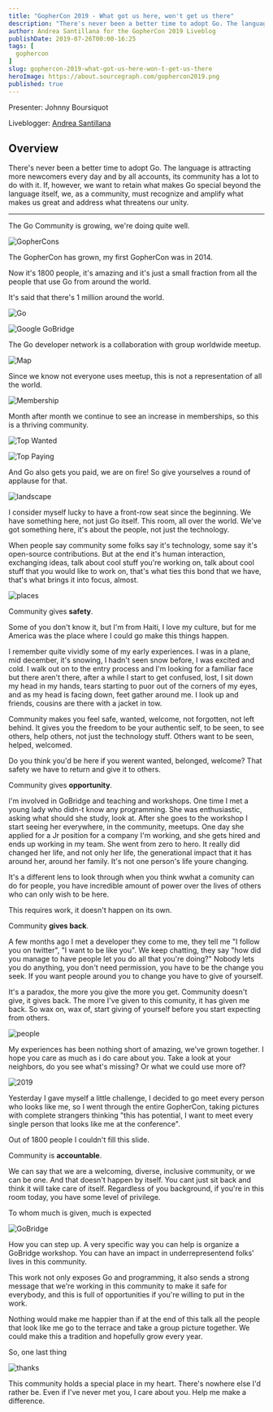 ```yaml
---
title: "GopherCon 2019 - What got us here, won't get us there"
description: "There's never been a better time to adopt Go. The language is attracting more newcomers every day and by all accounts, its community has a lot to do with it. If, however, we want to retain what makes Go special beyond the language itself, we, as a community, must recognize and amplify what makes us great and address what threatens our unity."
author: Andrea Santillana for the GopherCon 2019 Liveblog
publishDate: 2019-07-26T00:00-16:25
tags: [
  gophercon
]
slug: gophercon-2019-what-got-us-here-won-t-get-us-there
heroImage: https://about.sourcegraph.com/gophercon2019.png
published: true
---
```


Presenter: Johnny Boursiquot

Liveblogger: [Andrea Santillana](https://www.linkedin.com/in/andreasantillana)

## Overview

There's never been a better time to adopt Go. The language is attracting more newcomers every day and by all accounts, its community has a lot to do with it. If, however, we want to retain what makes Go special beyond the language itself, we, as a community, must recognize and amplify what makes us great and address what threatens our unity.

---

The Go Community is growing, we're doing quite well.

![GopherCons](/gophercon-2019/gophercon-2019-1-gophers.png "GopherCons")

The GopherCon has grown, my first GopherCon was in 2014.

Now it's 1800 people, it's amazing and it's just a small fraction from all the people that use Go from around the world.

It's said that there's 1 million around the world.

![Go](/gophercon-2019/gophercon-2019-2-go.png "Go")


![Google GoBridge](/gophercon-2019/gophercon-2019-3-google_gobridge.png "Google GoBridge")

The Go developer network is a collaboration with group worldwide meetup.

![Map](/gophercon-2019/gophercon-2019-4-map.png "Map")

Since we know not everyone uses meetup, this is not a representation of all the world.

![Membership](/gophercon-2019/gophercon-2019-5-membership.png "Membership")

Month after month we continue to see an increase in memberships, so this is a thriving community.

![Top Wanted](/gophercon-2019/gophercon-2019-6-survey-wanted.png "Top Wanted")

![Top Paying](/gophercon-2019/gophercon-2019-7-survey-paying.png "Top Paying")

And Go also gets you paid, we are on fire! So give yourselves a round of applause for that.

![landscape](/gophercon-2019/gophercon-2019-8-landscape.jpg)

I consider myself lucky to have a front-row seat since the beginning. We have something here, not just Go itself. This room, all over the world. We've got something here, it's about the people, not just the technology.

When people say community some folks say it's technology, some say it's open-source contributions. But at the end it's human interaction, exchanging ideas, talk about cool stuff you're working on, talk about cool stuff that you would like to work on, that's what ties this bond that we have, that's what brings it into focus, almost.

![places](/gophercon-2019/gophercon-2019-9-places.jpg)

Community gives **safety**.

Some of you don't know it, but I'm from Haiti, I love my culture, but for me America was the place where I could go make this things happen.

I remember quite vividly some of my early experiences. I was in a plane, mid december, it's snowing, I hadn't seen snow before, I was excited and cold. I walk out on to the entry process and I'm looking for a familiar face but there aren't there, after a while I start to get confused, lost, I sit down my head in my hands, tears starting to puor out of the corners of my eyes, and as my head is facing down, feet gather around me. I look up and friends, cousins are there with a jacket in tow.

Community makes you feel safe, wanted, welcome, not forgotten, not left behind. It gives you the freedom to be your authentic self, to be seen, to see others, help others, not just the technology stuff. Others want to be seen, helped, welcomed.

Do you think you'd be here if you werent wanted, belonged, welcome? That safety we have to return and give it to others.

Community gives **opportunity**.

I'm involved in GoBridge and teaching and workshops. One time I met a young lady who didn-t know any programming. She was enthusiastic, asking what should she study, look at. After she goes to the workshop I start seeing her everywhere, in the community, meetups. One day she applied for a Jr position for a company I'm working, and she gets hired and ends up working in my team. She went from zero to hero. It really did changed her life, and not only her life, the generational impact that it has around her, around her family. It's not one person's life youre changing.

It's a different lens to look through when you think wwhat a comunity can do for people, you have incredible amount of power over the lives of others who can only wish to be here.

This requires work, it doesn't happen on its own.

Community **gives back**.

A few months ago I met a developer they come to me, they tell me "I follow you on twitter", "I want to be like you". We keep chatting, they say "how did you manage to have people let you do all that you're doing?" Nobody lets you do anything, you don't need permission, you have to be the change you seek. If you want people around you to change you have to give of yourself.

It's a paradox, the more you give the more you get. Community doesn't give, it gives back. The more I've given to this comunity, it has given me back. So wax on, wax of, start giving of yourself before you start expecting from others.

![people](/gophercon-2019/gophercon-2019-90-people.jpg)

My experiences has been nothing short of amazing, we've grown together. I hope you care as much as i do care about you. Take a look at your neighbors, do you see what's missing? Or what we could use more of?

![2019](/gophercon-2019/gophercon-2019-91-gophercon2019.jpg)

Yesterday I gave myself a little challenge, I decided to go meet every person who looks like me, so I went through the entire GopherCon, taking pictures with complete strangers thinking "this has potential, I want to meet every single person that looks like me at the conference".

Out of 1800 people I couldn't fill this slide.

Community is **accountable**.

We can say that we are a welcoming, diverse, inclusive community, or we can be one. And that doesn't happen by itself. You cant just sit back and think it will take care of itself. Regardless of you background, if you're in this room today, you have some level of privilege.

To whom much is given, much is expected

![GoBridge](/gophercon-2019/gohpercon-2019-911-gobridge.png "GoBridge")

How you can step up. A very specific way you can help is organize a GoBridge workshop. You can have an impact in underrepresentend folks' lives in this community.

This work not only exposes Go and programming, it also sends a strong message that we're working in this community to make it safe for everybody, and this is full of opportunities if you're willing to put in the work.

Nothing would make me happier than if at the end of this talk all the people that look like me go to the terrace and take a group picture together. We could make this a tradition and hopefully grow every year.

So, one last thing

![thanks](/gophercon-2019/gophercon-2019-92-thanks.png "Thanks")

This community holds a special place in my heart. There's nowhere else I'd rather be. Even if I've never met you, I care about you. Help me make a difference.
